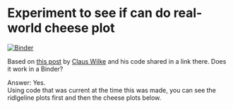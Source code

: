 # Experiment to see if can do real-world cheese plot

[![Binder](https://mybinder.org/badge.svg)](https://mybinder.org/v2/gh/fomightez/binderized-ridgeline/master?filepath=index.ipynb)


Based on [this post](https://twitter.com/ClausWilke/status/932764406693482497) by [Claus Wilke](https://twitter.com/ClausWilke) and his code shared in a link there. Does it work in a Binder?

Answer: Yes.  
Using code that was current at the time this was made, you can see the ridlgeline plots first and then the cheese plots below.
